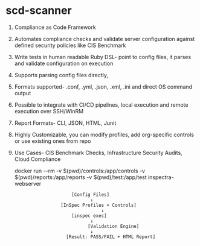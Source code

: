 # scd-scanner

1. Compliance as Code Framework			
2. Automates compliance checks and validate server configuration against defined security policies like CIS Benchmark			
3. Write tests in human readable Ruby DSL- point to config files, it parses and validate configuration on execution			
4. Supports parsing config files directly,			
5. Formats supported- .conf, .yml, .json, .xml, .ini and direct OS command output			
6. Possible to integrate with CI/CD pipelines, local execution and remote execution over SSH/WinRM			
7. Report Formats- CLI, JSON, HTML, Junit			
8. Highly Customizable, you can modify profiles, add org-specific controls or use existing ones from repo			
9. Use Cases- CIS Benchmark Checks, Infrastructure Security Audits, Cloud Compliance

    docker run --rm -v $(pwd)/controls:/app/controls -v $(pwd)/reports:/app/reports -v $(pwd)/test:/app/test inspectra-webserver

							[Config Files]
							       ↓
						[InSpec Profiles + Controls]
						               ↓
							[inspec exec]
							       ↓
					              [Validation Engine]
							       ↓
					      [Result: PASS/FAIL + HTML Report]		
		
		
		
		
		
		
		
		
		
		
		
		
		
